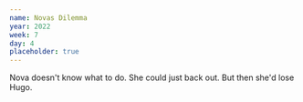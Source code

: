 ```yaml
---
name: Novas Dilemma
year: 2022
week: 7
day: 4
placeholder: true
---
```


Nova doesn't know what to do. She could just back out. But then she'd lose Hugo.
